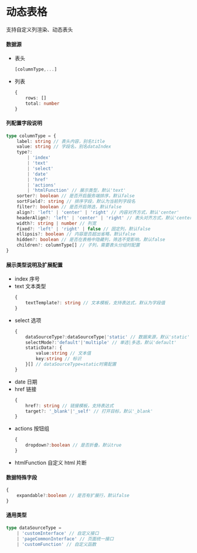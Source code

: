 # 动态表格

支持自定义列渲染、动态表头

#### 数据源

-   表头
    ```typescript
    [columnType,...]
    ```
-   列表
    ```typescript
    {
        rows: []
        total: number
    }
    ```

#### 列配置字段说明

```typescript
type columnType = {
    label: string // 表头内容，别名title
    value: string // 字段名，别名dataIndex
    type?:
        | 'index'
        | 'text'
        | 'select'
        | 'date'
        | 'href'
        | 'actions'
        | 'htmlFunction' // 展示类型，默认'text'
    sorter?: boolean // 是否开启服务端排序，默认false
    sortField?: string // 排序字段，默认为当前列字段名
    filter?: boolean // 是否开启筛选，默认false
    align?: 'left' | 'center' | 'right' // 内容对齐方式，默认'center'
    headerAlign?: 'left' | 'center' | 'right' // 表头对齐方式，默认'center'
    width?: string | number // 列宽
    fixed?: 'left' | 'right' | false // 固定列，默认false
    ellipsis?: boolean // 内容是否超出省略，默认false
    hidden?: boolean // 是否在表格中隐藏列，筛选不受影响，默认false
    children?: columnType[] // 子列，需要表头分组时配置
}
```

#### 展示类型说明及扩展配置

-   index 序号
-   text 文本类型
    ```typescript
    {
        textTemplate?: string // 文本模板，支持表达式，默认为字段值
    }
    ```
-   select 选项
    ```typescript
    {
        dataSourceType?:dataSourceType|'static' // 数据来源，默认'static'
        selectMode?:'default'|'multiple' // 单选|多选，默认'default'
        staticData?: {
            value:string // 文本值
            key:string // 标识
        }[] // dataSourceType=static时需配置
    }
    ```
-   date 日期
-   href 链接
    ```typescript
    {
        href?: string // 链接模板，支持表达式
        target?: '_blank'|'_self' // 打开目标，默认'_blank'
    }
    ```
-   actions 按钮组
    ```typescript
    {
        dropdown?:boolean // 是否折叠，默认true
    }
    ```
-   htmlFunction 自定义 html 片断

#### 数据特殊字段

```typescript
{
    expandable?:boolean // 是否有扩展行，默认false
}
```

#### 通用类型

```typescript
type dataSourceType =
    | 'customInterface' // 自定义接口
    | 'pageCommonInterface' // 页面统一接口
    | 'customFunction' // 自定义函数
```

